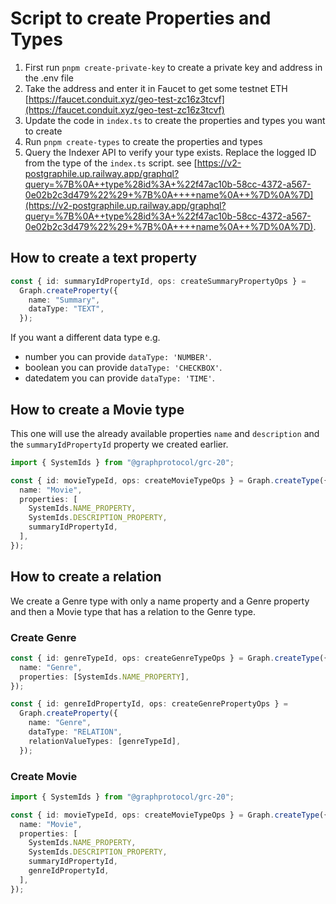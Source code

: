 # Script to create Properties and Types

1. First run `pnpm create-private-key` to create a private key and address in the .env file
2. Take the address and enter it in Faucet to get some testnet ETH [https://faucet.conduit.xyz/geo-test-zc16z3tcvf](https://faucet.conduit.xyz/geo-test-zc16z3tcvf)
3. Update the code in `index.ts` to create the properties and types you want to create
4. Run `pnpm create-types` to create the properties and types
5. Query the Indexer API to verify your type exists. Replace the logged ID from the type of the `index.ts` script. see [https://v2-postgraphile.up.railway.app/graphql?query=%7B%0A++type%28id%3A+%22f47ac10b-58cc-4372-a567-0e02b2c3d479%22%29+%7B%0A++++name%0A++%7D%0A%7D](https://v2-postgraphile.up.railway.app/graphql?query=%7B%0A++type%28id%3A+%22f47ac10b-58cc-4372-a567-0e02b2c3d479%22%29+%7B%0A++++name%0A++%7D%0A%7D).

## How to create a text property

```typescript
const { id: summaryIdPropertyId, ops: createSummaryPropertyOps } =
  Graph.createProperty({
    name: "Summary",
    dataType: "TEXT",
  });
```

If you want a different data type e.g.

- number you can provide `dataType: 'NUMBER'`.
- boolean you can provide `dataType: 'CHECKBOX'`.
- datedatem you can provide `dataType: 'TIME'`.

## How to create a Movie type

This one will use the already available properties `name` and `description` and the `summaryIdPropertyId` property we created earlier.

```typescript
import { SystemIds } from "@graphprotocol/grc-20";

const { id: movieTypeId, ops: createMovieTypeOps } = Graph.createType({
  name: "Movie",
  properties: [
    SystemIds.NAME_PROPERTY,
    SystemIds.DESCRIPTION_PROPERTY,
    summaryIdPropertyId,
  ],
});
```

## How to create a relation

We create a Genre type with only a name property and a Genre property and then a Movie type that has a relation to the Genre type.

### Create Genre

```typescript
const { id: genreTypeId, ops: createGenreTypeOps } = Graph.createType({
  name: "Genre",
  properties: [SystemIds.NAME_PROPERTY],
});
```

```typescript
const { id: genreIdPropertyId, ops: createGenrePropertyOps } =
  Graph.createProperty({
    name: "Genre",
    dataType: "RELATION",
    relationValueTypes: [genreTypeId],
  });
```

### Create Movie

```typescript
import { SystemIds } from "@graphprotocol/grc-20";

const { id: movieTypeId, ops: createMovieTypeOps } = Graph.createType({
  name: "Movie",
  properties: [
    SystemIds.NAME_PROPERTY,
    SystemIds.DESCRIPTION_PROPERTY,
    summaryIdPropertyId,
    genreIdPropertyId,
  ],
});
```
